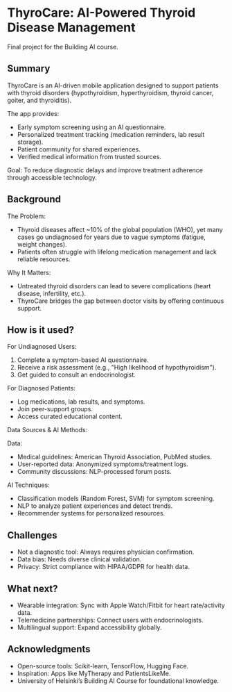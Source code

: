 # ThyroCare: AI-Powered Thyroid Disease Management

Final project for the Building AI course.

## Summary

ThyroCare is an AI-driven mobile application designed to support patients with thyroid disorders (hypothyroidism, hyperthyroidism, thyroid cancer, goiter, and thyroiditis). 

The app provides:

* Early symptom screening using an AI questionnaire.
* Personalized treatment tracking (medication reminders, lab result storage).
* Patient community for shared experiences.
* Verified medical information from trusted sources.

Goal: To reduce diagnostic delays and improve treatment adherence through accessible technology.

## Background

The Problem:

* Thyroid diseases affect ~10% of the global population (WHO), yet many cases go undiagnosed for years due to vague symptoms (fatigue, weight changes).
* Patients often struggle with lifelong medication management and lack reliable resources.

Why It Matters:

* Untreated thyroid disorders can lead to severe complications (heart disease, infertility, etc.).
* ThyroCare bridges the gap between doctor visits by offering continuous support.

## How is it used?

For Undiagnosed Users:

1. Complete a symptom-based AI questionnaire.
2. Receive a risk assessment (e.g., "High likelihood of hypothyroidism").
3. Get guided to consult an endocrinologist.

For Diagnosed Patients:

* Log medications, lab results, and symptoms.
* Join peer-support groups.
* Access curated educational content.

Data Sources & AI Methods:

Data: 

* Medical guidelines: American Thyroid Association, PubMed studies.
* User-reported data: Anonymized symptoms/treatment logs.
* Community discussions: NLP-processed forum posts.

AI Techniques:

* Classification models (Random Forest, SVM) for symptom screening.
* NLP to analyze patient experiences and detect trends.
* Recommender systems for personalized resources.

## Challenges

* Not a diagnostic tool: Always requires physician confirmation.
* Data bias: Needs diverse clinical validation.
* Privacy: Strict compliance with HIPAA/GDPR for health data.

## What next?

* Wearable integration: Sync with Apple Watch/Fitbit for heart rate/activity data.
* Telemedicine partnerships: Connect users with endocrinologists.
* Multilingual support: Expand accessibility globally.

## Acknowledgments

* Open-source tools: Scikit-learn, TensorFlow, Hugging Face. 
* Inspiration: Apps like MyTherapy and PatientsLikeMe.
* University of Helsinki’s Building AI Course for foundational knowledge.

